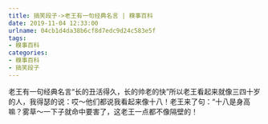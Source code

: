 ```yaml
---
title: 搞笑段子->老王有一句经典名言 | 糗事百科
date: 2019-11-04 12:33:00
urlname: 04cb1d4da38b6cf8d7edc9d24c583e5f
tags: 
- 糗事百科
categories:
- 糗事百科
- 搞笑段子
---
```

老王有一句经典名言“长的丑活得久，长的帅老的快”所以老王看起来就像三四十岁的人，我得瑟的说：哎～他们都说我看起来像十八！老王来了句：“十八是身高嘛？雾草～一下子就命中要害了，这老王一点都不像隔壁的！


